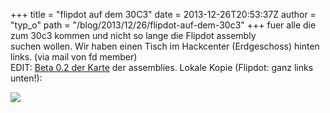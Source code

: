 +++
title = "flipdot auf dem 30C3"
date = 2013-12-26T20:53:37Z
author = "typ_o"
path = "/blog/2013/12/26/flipdot-auf-dem-30c3"
+++
fuer alle die zum 30c3 kommen und nicht so lange die Flipdot assembly  
suchen wollen. Wir haben einen Tisch im Hackcenter (Erdgeschoss)
hinten  
links. (via mail von fd member)  
EDIT: [Beta 0.2 der
Karte](https://events.ccc.de/congress/2013/wiki/images/0/06/30c3-map_v0.2-beta2.png)
der assemblies. Lokale Kopie (Flipdot: ganz links unten\!):

[![](/media/30c3-map_v0.2-beta2.serendipityThumb.png)](/media/30c3-map_v0.2-beta2.png)
